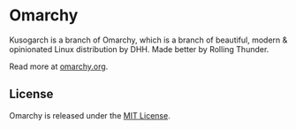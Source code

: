 # Omarchy

Kusogarch is a branch of Omarchy, which is a branch of beautiful, modern & opinionated Linux distribution by DHH. Made better by Rolling Thunder.

Read more at [omarchy.org](https://omarchy.org).

## License

Omarchy is released under the [MIT License](https://opensource.org/licenses/MIT).
